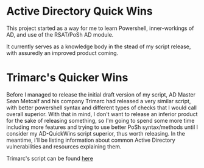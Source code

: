 # Active Directory Quick Wins

This project started as a way for me to learn Powershell, inner-workings of AD, and use of the RSAT/PoSh AD module.

It currently serves as a knowledge body in the stead of my script release, with assuredly an improved product coming.
# Trimarc's Quicker Wins

Before I  managed to release the initial draft version of my script, AD Master Sean Metcalf and his company Trimarc had released a very similar script, with better powershell syntax and different types of checks that I would call overall superior. With that in mind, I don't want to release an inferior product for the sake of releasing something, so I'm going to spend some more time including more features and trying to use better PoSh syntax/methods until I consider my AD-QuickWins script superior, thus worth releasing. In the meantime, i'll be listing information about common Active Directory vulnerabilities and resources explaining them. 


Trimarc's script can be found [here](https://www.hub.trimarcsecurity.com/post/webcast-securing-active-directory-performing-your-own-ad-security-review)




